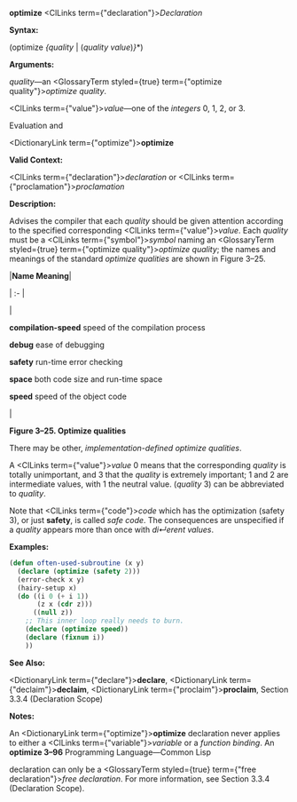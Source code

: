 **optimize** <ClLinks  term={"declaration"}><i>Declaration</i></ClLinks> 



**Syntax:** 



(optimize *\{quality* | (*quality value*)*\}*\*) 



**Arguments:** 



*quality*—an <GlossaryTerm styled={true} term={"optimize quality"}><i>optimize quality</i></GlossaryTerm>. 



<ClLinks  term={"value"}><i>value</i></ClLinks>—one of the *integers* 0, 1, 2, or 3. 



Evaluation and 



 



 



<DictionaryLink  term={"optimize"}><b>optimize</b></DictionaryLink> 



**Valid Context:** 



<ClLinks  term={"declaration"}><i>declaration</i></ClLinks> or <ClLinks  term={"proclamation"}><i>proclamation</i></ClLinks> 



**Description:** 



Advises the compiler that each *quality* should be given attention according to the specified corresponding <ClLinks  term={"value"}><i>value</i></ClLinks>. Each *quality* must be a <ClLinks  term={"symbol"}><i>symbol</i></ClLinks> naming an <GlossaryTerm styled={true} term={"optimize quality"}><i>optimize quality</i></GlossaryTerm>; the names and meanings of the standard *optimize qualities* are shown in Figure 3–25. 



|**Name Meaning**|

| :- |

|<p>**compilation-speed** speed of the compilation process </p><p>**debug** ease of debugging </p><p>**safety** run-time error checking </p><p>**space** both code size and run-time space </p><p>**speed** speed of the object code</p>|





**Figure 3–25. Optimize qualities** 



There may be other, *implementation-defined optimize qualities*. 



A <ClLinks  term={"value"}><i>value</i></ClLinks> 0 means that the corresponding *quality* is totally unimportant, and 3 that the *quality* is extremely important; 1 and 2 are intermediate values, with 1 the neutral value. (*quality* 3) can be abbreviated to *quality*. 



Note that <ClLinks  term={"code"}><i>code</i></ClLinks> which has the optimization (safety 3), or just **safety**, is called *safe code*. The consequences are unspecified if a *quality* appears more than once with *di↵erent values*. 

**Examples:**
```lisp
(defun often-used-subroutine (x y) 
  (declare (optimize (safety 2))) 
  (error-check x y) 
  (hairy-setup x) 
  (do ((i 0 (+ i 1)) 
       (z x (cdr z))) 
      ((null z)) 
    ;; This inner loop really needs to burn. 
    (declare (optimize speed)) 
    (declare (fixnum i)) 
    )) 
```
**See Also:** 



<DictionaryLink  term={"declare"}><b>declare</b></DictionaryLink>, <DictionaryLink  term={"declaim"}><b>declaim</b></DictionaryLink>, <DictionaryLink  term={"proclaim"}><b>proclaim</b></DictionaryLink>, Section 3.3.4 (Declaration Scope) 



**Notes:** 



An <DictionaryLink  term={"optimize"}><b>optimize</b></DictionaryLink> declaration never applies to either a <ClLinks  term={"variable"}><i>variable</i></ClLinks> or a *function binding*. An **optimize 3–96** Programming Language—Common Lisp



 



 



declaration can only be a <GlossaryTerm styled={true} term={"free declaration"}><i>free declaration</i></GlossaryTerm>. For more information, see Section 3.3.4 (Declaration Scope). 



